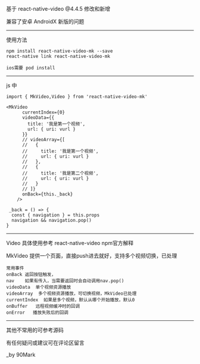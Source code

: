 基于 react-native-video @4.4.5 修改和新增

兼容了安卓 AndroidX 新版的问题

---
使用方法

    npm install react-native-video-mk --save
    react-native link react-native-video-mk
    
    ios需要 pod install



---
js 中

    import { MkVideo,Video } from 'react-native-video-mk'

    <MkVideo
          currentIndex={0}
          videoData={{
            title: '我是第一个视频',
            url: { uri: vurl }
          }}
          // videoArray={[
          //   {
          //     title: '我是第一个视频',
          //     url: { uri: vurl }
          //   },
          //   {
          //     title: '我是第二个视频',
          //     url: { uri: vurl }
          //   }
          // ]}
          onBack={this._back}
        />

     _back = () => {
      const { navigation } = this.props
      navigation && navigation.pop()
    }


---
Video  具体使用参考 react-native-video npm官方解释

MkVideo  提供一个页面，直接push进去就好，支持多个视频切换，已处理

    常用事件
    onBack 返回按钮触发，
    nav    如果有传入，当需要返回时会自动调用nav.pop()
    videoData  单个视频资源播放
    videoArray  多个视频资源播放，可切换视频，MkVideo已处理
    currentIndex  如果是多个视频，默认从哪个开始播放，默认0
    onBuffer   远程视频缓冲时的回调
    onError   播放失败后的回调
    


---
   其他不常用的可参考源码

   有任何疑问或建议可在评论区留言
    
_by  90Mark